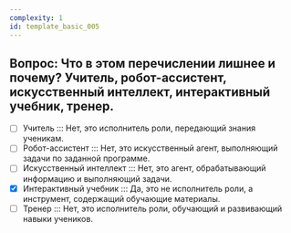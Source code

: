 ```yaml
---
complexity: 1
id: template_basic_005
---
```

## Вопрос: Что в этом перечислении лишнее и почему? Учитель, робот-ассистент, искусственный интеллект, интерактивный учебник, тренер.

- [ ] Учитель  ::: Нет, это исполнитель роли, передающий знания ученикам.  
- [ ] Робот-ассистент  ::: Нет, это искусственный агент, выполняющий задачи по заданной программе.  
- [ ] Искусственный интеллект  ::: Нет, это агент, обрабатывающий информацию и выполняющий задачи.  
- [x] Интерактивный учебник  ::: Да, это не исполнитель роли, а инструмент, содержащий обучающие материалы.  
- [ ] Тренер  ::: Нет, это исполнитель роли, обучающий и развивающий навыки учеников.
